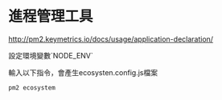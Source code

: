 # 進程管理工具



http://pm2.keymetrics.io/docs/usage/application-declaration/

設定環境變數\`NODE\_ENV\`

輸入以下指令，會產生ecosysten.config.js檔案

```
pm2 ecosystem
```



